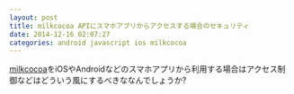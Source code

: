 ```yaml
---
layout: post
title: milkcocoa APIにスマホアプリからアクセスする場合のセキュリティ
date: 2014-12-16 02:07:27
categories: android javascript ios milkcocoa
---
```

<!-- {% raw %} -->
<p><a href="https://mlkcca.com" rel="nofollow">milkcocoa</a>をiOSやAndroidなどのスマホアプリから利用する場合はアクセス制御などはどういう風にするべきななんでしょうか?</p>
<!-- {% endraw %} -->
